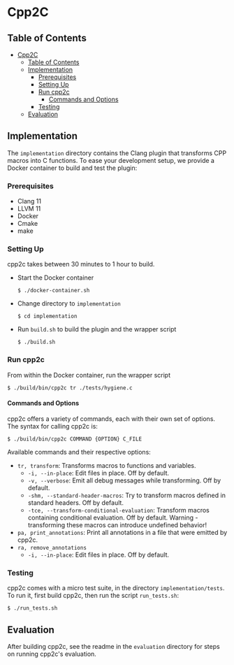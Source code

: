 # Cpp2C

## Table of Contents
- [Cpp2C](#cpp2c)
	- [Table of Contents](#table-of-contents)
	- [Implementation](#implementation)
		- [Prerequisites](#prerequisites)
		- [Setting Up](#setting-up)
		- [Run cpp2c](#run-cpp2c)
			- [Commands and Options](#commands-and-options)
		- [Testing](#testing)
	- [Evaluation](#evaluation)

## Implementation
The `implementation` directory contains the Clang plugin that transforms CPP macros into C functions.
To ease your development setup, we provide a Docker container to build and test the plugin:

### Prerequisites
- Clang 11
- LLVM 11
- Docker
- Cmake
- make

### Setting Up
cpp2c takes between 30 minutes to 1 hour to build.

-  Start the Docker container

	```console
	$ ./docker-container.sh
	```
-  Change directory to `implementation`

	```console
	$ cd implementation
	```
- Run `build.sh` to build the plugin and the wrapper script

	```console
	$ ./build.sh
	```

### Run cpp2c
From within the Docker container, run the wrapper script

```console
$ ./build/bin/cpp2c tr ./tests/hygiene.c
```

#### Commands and Options
cpp2c offers a variety of commands, each with their own set of options.
The syntax for calling cpp2c is:

```console
$ ./build/bin/cpp2c COMMAND {OPTION} C_FILE
```

Available commands and their respective options:
- `tr, transform`: Transforms macros to functions and variables.
  - `-i, --in-place`:	Edit files in place. Off by default.
  - `-v, --verbose`:	Emit all debug messages while transforming. Off by default.
  - `-shm, --standard-header-macros`:	Try to transform macros defined in standard headers. Off by default.
  - `-tce, --transform-conditional-evaluation`:	Transform macros containing conditional evaluation. Off by default. Warning - transforming these macros can introduce undefined behavior!
- `pa, print_annotations`:	Print all annotations in a file that were emitted by cpp2c.
- `ra, remove_annotations`
  - `-i, --in-place`:	Edit files in place. Off by default.

### Testing
cpp2c comes with a micro test suite, in the directory `implementation/tests`.
To run it, first build cpp2c, then run the script `run_tests.sh`:
```console
$ ./run_tests.sh
```

## Evaluation
After building cpp2c, see the readme in the `evaluation` directory for steps on running cpp2c's evaluation.